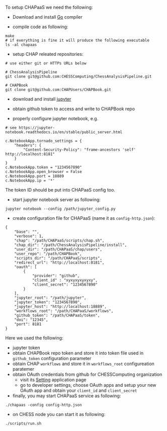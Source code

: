 To setup CHAPaaS we need the following:
- Download and install [Go](https://go.dev/doc/install) compiler

- compile code as following:
```
make
# if everything is fine it will produce the following executable
ls -al chapaas
```

- setup CHAP releated repositories:
```
# use either git or HTTPs URLs below

# ChessAnalysisPipeline
git clone git@github.com:CHESSComputing/ChessAnalysisPipeline.git

# CHAPBook
git clone git@github.com:CHAPUsers/CHAPBook.git
```

- download and install [jupyter](https://jupyter.org/install)

- obtain github token to access and write to CHAPBook repo

- properly configure jupyter notebook, e.g.
```
# see https://jupyter-notebook.readthedocs.io/en/stable/public_server.html

c.NotebookApp.tornado_settings = {
    "headers": {
        "Content-Security-Policy": "frame-ancestors 'self' http://localhost:8181"
    }
}
c.NotebookApp.token = "1234567890"
c.NotebookApp.open_browser = False
c.NotebookApp.port = 18889
c.NotebookApp.ip = '*'
```
The token ID should be put into CHAPaaS config too.

- start jupyter notebook server as following:
```
jupyter notebook --config /path/jupyter_config.py
```

- create configuration file for CHAPaaS (name it as `config-http.json`):
```
{
    "base": "",
    "verbose": 1,
    "chap": "/path/CHAPaaS/scripts/chap.sh",
    "chap_dir": "/path/ChessAnalysisPipeline/install",
    "user_dir": "/path/CHAPaaS/chap/users",
    "user_repo": "/path/CHAPBook",
    "scripts_dir": "/path/CHAPaaS/scripts",
    "redirect_url": "http://localhost:8181",
    "oauth": [
        {
            "provider": "github",
            "client_id" : "xyxyxyxyxyxy",
            "client_secret": "1234567890"
        }
    ],
    "jupyter_root": "/path/jupyter",
    "jupyter_token": "1234567890",
    "jupyter_host": "http://localhost:18889",
    "workflows_root": "/path/CHAPaaS/workflows",
    "github_token": "/path/CHAPaaS/token",
    "doi": "12345",
    "port": 8181
}
```
Here we used the following:
- jupyter token
- obtain CHAPBook repo token and store it into token file used in `github_token` configuration parameter
- obtain CHAP `workflows` and store it in `workflows_root` configureation
  paratemer
- obtain OAuth credentials from github for CHESSComputing organization
  - visit its
    [Setting](https://github.com/organizations/CHESSComputing/settings/applications)
    application page
  - go to developer settings, choose OAuth apps and setup your
  new OAuth app and obtain your `client_id` and `client_secret`
- finally, you may start CHAPaaS service as following:
```
./chapaas -config config-http.json
```
- on CHESS node you can start it as following:
```
./scripts/run.sh
```
